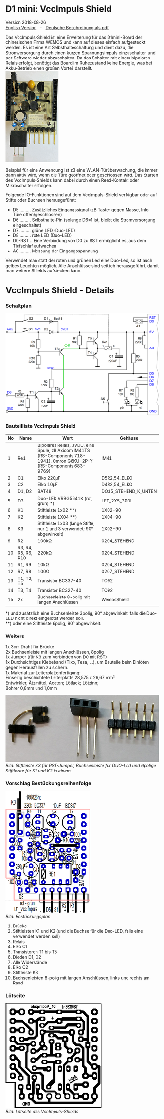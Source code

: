 # D1 mini: VccImpuls Shield
Version 2018-08-26   
[<u>English Version</u>](./README.md "English Version") &nbsp; - &nbsp; [<u>Deutsche Beschreibung als pdf</u>](./doku/D1mini_VccImpuls_180826.pdf "German documentation")

Das VccImpuls-Shield ist eine Erweiterung f&uuml;r das D1mini-Board der chinesischen Firma WEMOS und kann auf dieses einfach aufgesteckt werden. Es ist eine Art Selbsthalteschaltung und dient dazu, die Stromversorgung durch einen kurzen Spannungsimpuls einzuschalten und per Software wieder abzuschalten. Da das Schalten mit einem bipolaren Relais erfolgt, ben&ouml;tigt das Board im Ruhezustand keine Energie, was bei Akku-Betrieb einen gro&szlig;en Vorteil darstellt.   
![VccImpuls Shield](./images/VccImpuls_1a.png "VccImpuls Shield")

Beispiel f&uuml;r eine Anwendung ist zB eine WLAN-T&uuml;r&uuml;berwachung, die immer dann aktiv wird, wenn die T&uuml;re ge&ouml;ffnet oder geschlossen wird. Das Starten des VccImpuls-Shields kann dabei durch einen Reed-Kontakt oder Mikroschalter erfolgen.   

Folgende IO-Funktionen sind auf dem VccImpuls-Shield verf&uuml;gbar oder auf Stifte oder Buchsen herausgef&uuml;hrt:  

* D5 ......... Zus&auml;tzliches Eingangssignal (zB Taster gegen Masse, Info T&uuml;re offen/geschlossen)
* D6 ......... Selbsthalte-Pin (solange D6=1 ist, bleibt die Stromversorgung eingeschaltet)
* D7 ......... gr&uuml;ne LED (Duo-LED)
* D8 ......... rote LED (Duo-LED)
* D0-RST .. Eine Verbindung von D0 zu RST erm&ouml;glicht es, aus dem Tiefschlaf aufwachen
* A0 ......... Messung der Eingangsspannung

Verwendet man statt der roten und gr&uuml;nen Led eine Duo-Led, so ist auch gelbes Leuchten m&ouml;glich.
Alle Anschl&uuml;sse sind seitlich herausgef&uuml;hrt, damit man weitere Shields aufstecken kann.

# VccImpuls Shield - Details
### Schaltplan
 ![VccImpuls Shield Ciruit](./images/VccImpuls_Circuit2a.png "VccImpuls Shield Circuit")   
 
### Bauteilliste VccImpuls Shield

| No   | Name     | Wert   | Geh&auml;use   |
| ---- | -------- | ------ | -------------- |
|  1   | Re1      | Bipolares Relais, 3VDC, eine Spule, zB Axicom IM41TS (RS-Components 718-1941), Omron G6KU-2P-Y (RS-Components 683-9769) | IM41   |
|  2   | C1       | Elko 220&micro;F   | D5R2,54_ELKO   |
|  3   | C2       | Elko 10&micro;F    | D4R2,54_ELKO   |
|  4   | D1, D2   | BAT48   | DO35_STEHEND_K_UNTEN   |
|  5   | D3       | Duo-LED VRBG5641K (rot, gr&uuml;n) *)   | LED_2X5_3POL   |
|  6   | K1       | Stiftleiste 1x02 **)   | 1X02-90   |
|  7   | K2       | Stiftleiste 1X04 **)   | 1X04-90   |
|  8   | K3       | Stiftleiste 1x03  (lange Stifte, nur 1 und 3 verwendet; 90&deg; abgewinkelt)   | 1X02-90   |
|  9   | R2       | 100k&#8486;   | 0204_STEHEND   |
| 10   | R3, R4, R5, R6, R10   | 220k&#8486;   | 0204_STEHEND         |
| 11   | R1, R9                | 10k&#8486;    | 0204_STEHEND         |
| 12   | R7, R8                | 100&#8486;    | 0207_STEHEND         |
| 13   | T1, T2, T5            | Transistor BC337-40   | TO92                  |
| 14   | T3, T4                | Transistor BC327-40   | TO92                  |
| 15   | 2x                    | Buchsenleiste 8-polig mit langen Anschl&uuml;ssen | WemosShield           |

*) und zus&auml;tzlich eine Buchsenleiste 3polig, 90&deg; abgewinkelt, falls die Duo-LED nicht direkt eingel&ouml;tet werden soll.   
**) oder eine Stiftleiste 6polig, 90&deg; abgewinkelt.

### Weiters

1x 3cm Draht f&uuml;r Br&uuml;cke   
2x Buchsenleiste mit langen Anschl&uuml;ssen, 8polig   
1x Jumper (f&uuml;r K3 zum Verbinden von D0 mit RST)   
1x Durchsichtiges Klebeband (Tixo, Tesa, ...), um Bauteile beim Einl&ouml;ten gegen Herausfallen zu sichern.   
1x Material zur Leiterplattenfertigung:   
Einseitig beschichtete Leiterplatte 28,575 x 26,67 mm&sup2;   
Entwickler, &Auml;tzmittel, Aceton; L&ouml;tlack; L&ouml;tzinn;   
Bohrer 0,8mm und 1,0mm

![VccImpuls Pinheader](./images/VccImpuls_Pinheader1.jpg "VccImpuls Pinheader")   
_Bild: Stiftleiste K3 f&uuml;r RST-Jumper, Buchsenleiste f&uuml;r DUO-Led und 6polige Stiftleiste f&uuml;r K1 und K2 in einem._

### Vorschlag Best&uuml;ckungsreihenfolge
![VccImpuls Bauteilseite](./images/VccImpuls_Comp_400.png "VccImpuls Bauteilseite")   
_Bild: Best&uuml;ckungsplan_

1. Br&uuml;cke   
2. Stiftleisten K1 und K2 (und die Buchse f&uuml;r die Duo-LED, falls eine verwendet werden soll)   
3. Relais   
4. Elko C1   
5. Transistoren T1 bis T5   
6. Dioden D1, D2   
7. Alle Widerst&auml;nde   
8. Elko C2   
9. Stiftleiste K3   
10. Buchsenleisten 8-polig mit langen Anschl&uuml;ssen, links und rechts am Rand

### L&ouml;tseite
![VccImpuls L&ouml;tseite](./images/VccImpuls_Solder_sw.png "VccImpuls L&ouml;tseite")   
_Bild: L&ouml;tseite des VccImpuls-Shields_
